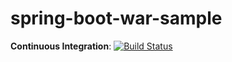 spring-boot-war-sample
======================
**Continuous Integration**: [![Build Status](https://travis-ci.org/ChrisZhong/spring-boot-war-sample.svg?branch=master)](https://travis-ci.org/ChrisZhong/spring-boot-war-sample)
